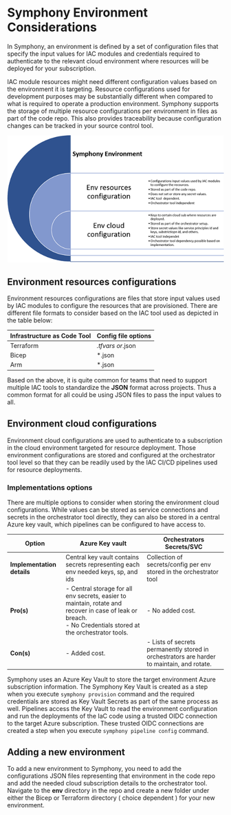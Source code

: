 # Symphony Environment Considerations

In Symphony, an environment is defined by a set of configuration files that specify the input values for IAC modules and credentials required to authenticate to the relevant cloud environment where resources will be deployed for your subscription.

IAC module resources might need different configuration values based on the environment it is targeting. Resource configurations used for development purposes may be substantially different when compared to what is required to operate a production environment. Symphony supports the storage of multiple resource configurations per environment in files as part of the code repo. This also provides traceability because configuration changes can be tracked in your source control tool.

![Workflow steps](./images/environment.PNG)

## Environment resources configurations

Environment resources configurations are files that store input values used by IAC modules to configure the resources that are provisioned. There are different file formats to consider based on the IAC tool used as depicted in the table below:

| **Infrastructure as Code Tool** | **Config file options** |
|---------------------------------|-------------------------|
| Terraform                       | *.tfvars or*.json       |
| Bicep                           | *.json                  |
| Arm                             | *.json                  |

Based on the above, it is quite common for teams that need to support multiple IAC tools to standardize the **JSON** format across projects. Thus a common format for all could be using JSON files to pass the input values to all.

## Environment cloud configurations

Environment cloud configurations are used to authenticate to a subscription in the cloud environment targeted for resource deployment. Those environment configurations are stored and configured at the orchestrator tool level so that they can be readily used by the IAC CI/CD pipelines used for resource deployments.

### Implementations options

There are multiple options to consider when storing the environment cloud configurations. While values can be stored as service connections and secrets in the orchestrator tool directly, they can also be stored in a central Azure key vault, which pipelines can be configured to have access to.

| **Option**                 | **Azure Key vault**                                                                                                                                              | **Orchestrators Secrets/SVC**                                                              |
|----------------------------|------------------------------------------------------------------------------------------------------------------------------------------------------------------|--------------------------------------------------------------------------------------------|
| **Implementation details** | Central key vault contains secrets representing each env needed keys, sp, and ids                                                                                | Collection of secrets/config per env stored in the orchestrator tool                       |
| **Pro(s)**                 | - Central storage for all env secrets, easier to maintain, rotate and recover in case of leak or breach.<br />- No Credentials stored at the orchestrator tools. | - No added cost.                                                                           |
| **Con(s)**                 | - Added cost.                                                                                                                                                    | - Lists of secrets permanently stored in orchestrators are harder to maintain, and rotate. |

Symphony uses an Azure Key Vault to store the target environment Azure subscription information. The Symphony Key Vault is created as a step when you execute `symphony provision` command and the required credentials are stored as Key Vault Secrets as part of the same process as well. Pipelines access the Key Vault to read the environment configuration and run the deployments of the IaC code using a trusted OIDC connection to the target Azure subscription. These trusted OIDC connections are created a step when you execute `symphony pipeline config` command.

## Adding a new environment

To add a new environment to Symphony, you need to add the configurations JSON files representing that environment in the code repo and add the needed cloud subscription details to the orchestrator tool. Navigate to the **env** directory in the repo and create a new folder under either the Bicep or Terraform directory ( choice dependent ) for your new environment.
